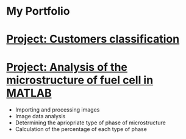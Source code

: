 # My Portfolio




# [Project: Customers classification](https://github.com/PawelMichnowicz/Clasification/blob/main/customers2.ipynb)


# [Project: Analysis of the microstructure of fuel cell in MATLAB](https://github.com/PawelMichnowicz/matlab_code)
* Importing and processing images 
* Image data analysis 
* Determining the apriopriate type of phase of microstructure
* Calculation of the percentage of each type of phase
